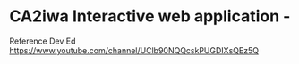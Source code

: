 # CA2iwa Interactive web application  - 
Reference Dev Ed https://www.youtube.com/channel/UClb90NQQcskPUGDIXsQEz5Q
